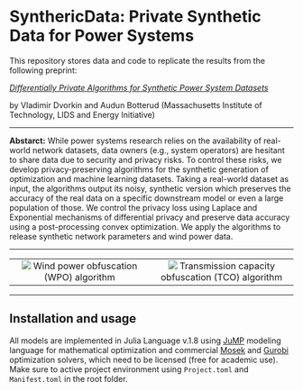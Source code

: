 # SynthericData: Private Synthetic Data for Power Systems 

This repository stores data and code to replicate the results from the following preprint: 

[*Differentially Private Algorithms for Synthetic Power System Datasets*]()

by Vladimir Dvorkin and Audun Botterud (Massachusetts Institute of Technology, LIDS and Energy Initiative)

---

**Abstarct:** While power systems research relies on the availability of real-world network datasets, data owners (e.g., system operators) are hesitant to share data due to security and privacy risks. To control these risks, we develop privacy-preserving algorithms for the synthetic generation of optimization and machine learning datasets. Taking a real-world dataset as input, the algorithms output its noisy, synthetic version which preserves the accuracy of the real data on a specific downstream model or even a large population of those. We control the privacy loss using Laplace and Exponential mechanisms of differential privacy and preserve data accuracy using a post-processing convex optimization. We apply the algorithms to release synthetic network parameters and wind power data.

---


<table align="center">
    <tr>
        <td align="center" width="500"><img src="https://user-images.githubusercontent.com/31773955/225124111-59df9b3e-7bff-4d1f-ab48-29bb0b904730.gif">
        Wind power obfuscation (WPO) algorithm
        </td>
        <td align="center" width="500"><img src="https://user-images.githubusercontent.com/31773955/225124941-e9af51c4-7bfa-462b-b962-1d07fd8fa5bf.gif">
        Transmission capacity obfuscation (TCO) algorithm
        </td>
    </tr>
</table>


---

## Installation and usage

All models are implemented in Julia Language v.1.8 using [JuMP](https://github.com/jump-dev/JuMP.jl) modeling language for mathematical optimization and commercial [Mosek](https://github.com/MOSEK/Mosek.jl) and [Gurobi](https://github.com/jump-dev/Gurobi.jl) optimization solvers, which need to be licensed (free for academic use). Make sure to active project environment using ```Project.toml``` and ```Manifest.toml``` in the root folder. 




